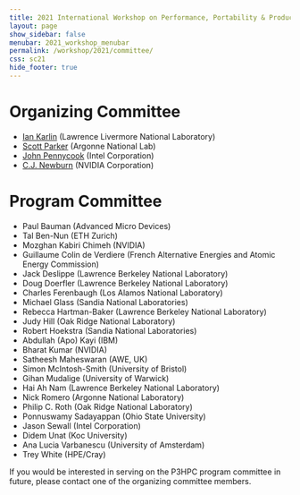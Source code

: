 ```yaml
---
title: 2021 International Workshop on Performance, Portability & Productivity in HPC
layout: page
show_sidebar: false
menubar: 2021_workshop_menubar
permalink: /workshop/2021/committee/
css: sc21
hide_footer: true
---
```


# Organizing Committee

- [Ian Karlin](mailto:karlin1@llnl.gov) (Lawrence Livermore National Laboratory)
- [Scott Parker](mailto:sparker@anl.gov) (Argonne National Lab)
- [John Pennycook](mailto:john.pennycook@intel.com) (Intel Corporation)
- [C.J. Newburn](mailto:cnewburn@nvidia.com) (NVIDIA Corporation)

# Program Committee

- Paul Bauman (Advanced Micro Devices)
- Tal Ben-Nun (ETH Zurich)
- Mozghan Kabiri Chimeh (NVIDIA)
- Guillaume Colin de Verdiere (French Alternative Energies and Atomic Energy Commission)
- Jack Deslippe (Lawrence Berkeley National Laboratory)
- Doug Doerfler (Lawrence Berkeley National Laboratory)
- Charles Ferenbaugh (Los Alamos National Laboratory)
- Michael Glass (Sandia National Laboratories)
- Rebecca Hartman-Baker (Lawrence Berkeley National Laboratory)
- Judy Hill (Oak Ridge National Laboratory)
- Robert Hoekstra (Sandia National Laboratories)
- Abdullah (Apo) Kayi (IBM)
- Bharat Kumar (NVIDIA)
- Satheesh Maheswaran (AWE, UK)
- Simon McIntosh-Smith (University of Bristol)
- Gihan Mudalige (University of Warwick)
- Hai Ah Nam (Lawrence Berkeley National Laboratory)
- Nick Romero (Argonne National Laboratory)
- Philip C. Roth (Oak Ridge National Laboratory)
- Ponnuswamy Sadayappan (Ohio State University)
- Jason Sewall (Intel Corporation)
- Didem Unat (Koc University)
- Ana Lucia Varbanescu (University of Amsterdam)
- Trey White (HPE/Cray)

If you would be interested in serving on the P3HPC program committee in future,
please contact one of the organizing committee members.
